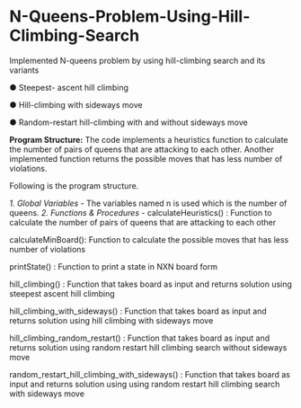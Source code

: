 # N-Queens-Problem-Using-Hill-Climbing-Search

Implemented N-queens problem by using hill-climbing search and its variants 

● Steepest- ascent hill climbing

● Hill-climbing with sideways move

● Random-restart hill-climbing with and without sideways move

**Program Structure:**
The code implements a heuristics function to calculate the number of pairs of queens that are attacking to each other. Another implemented function returns the possible moves that has less number of violations.

Following is the program structure.

*1. Global Variables -*
The variables named n is used which is the number of queens.
*2. Functions & Procedures -*
calculateHeuristics() : Function to calculate the number of pairs of queens that are attacking to each other

calculateMinBoard(): Function to calculate the possible moves that has less number of violations

printState() : Function to print a state in NXN board form

hill_climbing() : Function that takes board as input and returns solution using steepest ascent hill climbing

hill_climbing_with_sideways() : Function that takes board as input and returns solution using hill climbing with sideways move

hill_climbing_random_restart() : Function that takes board as input and returns solution using random restart hill climbing search without sideways move

random_restart_hill_climbing_with_sideways() : Function that takes board as input and returns solution using using random restart hill climbing search with sideways move
